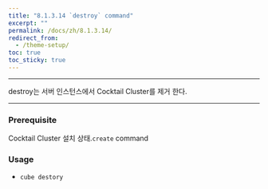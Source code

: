 ```yaml
---
title: "8.1.3.14 `destroy` command"
excerpt: ""
permalink: /docs/zh/8.1.3.14/
redirect_from:
  - /theme-setup/
toc: true
toc_sticky: true
---
```


---
destroy는 서버 인스턴스에서 Cocktail Cluster를 제거 한다. 

---

### Prerequisite
Cocktail Cluster 설치 상태.`create` command 


### Usage

* `cube destory`
